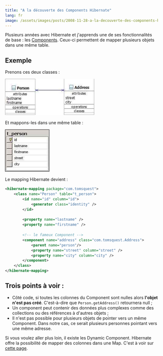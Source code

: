 ```yaml
---
title: "A la découverte des Components Hibernate"
lang: fr
image: /assets/images/posts/2008-11-28-a-la-decouverte-des-components-hibernate/hibernate_logo.gif
---
```


Plusieurs années avec Hibernate et j'apprends une de ses fonctionnalités de base : les [Components](http://www.hibernate.org/hib_docs/v3/reference/en/html_single/#mapping-declaration-component). Ceux-ci permettent de mapper plusieurs objets dans une même table.

## Exemple

Prenons ces deux classes :

![](/assets/images/posts/2008-11-28-a-la-decouverte-des-components-hibernate/diag_classes2.jpg)

Et mappons-les dans une même table :

![](/assets/images/posts/2008-11-28-a-la-decouverte-des-components-hibernate/diag_db2.jpg)

Le mapping Hibernate devient :

```xml
<hibernate-mapping package="com.tomsquest">
    <class name="Person" table="t_person">
        <id name="id" column="id">
            <generator class="identity" />
        </id>

        <property name="lastname" />
        <property name="firstname" />

        <!-- le fameux Component -->
        <component name="address" class="com.tomsquest.Address">
            <parent name="person"/>
            <property name="street" column="street" />
            <property name="city" column="city" />
        </component>
    </class>
</hibernate-mapping>
```

## Trois points à voir :

- Côté code, si toutes les colonnes du Component sont nulles alors **l'objet n'est pas créé**. C'est-à-dire que `Person.getAddress()` retournera null ;
- Un component peut contenir des données plus complexes comme des collections ou des références à d'autres objets ;
- Il n'est pas possible pour plusieurs objets de pointer vers un même Component. Dans notre cas, ce serait plusieurs personnes pointant vers une même adresse.

Si vous voulez aller plus loin, il existe les Dynamic Component. Hibernate offre la possibilité de mapper des colonnes dans une Map. C'est à voir sur [cette page](http://www.hibernate.org/hib_docs/v3/reference/en/html_single/#components-dynamic).
